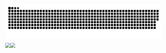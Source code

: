 
![github contribution grid snake animation](https://raw.githubusercontent.com/Tricker-z/Tricker-z/output/github-contribution-grid-snake-dark.svg#gh-dark-mode-only)

<div style="display: flex; flex-direction: row;">
 <img class="img" src="https://github-readme-stats.vercel.app/api?username=Tricker-z&show_icons=true&theme=dark&hide_border=true&count_private=true&hidden_star=false" />
 <img class="img" src="https://github-readme-stats.vercel.app/api/top-langs/?username=Tricker-z&layout=compact&theme=dark&hide_border=true" />
</div>
